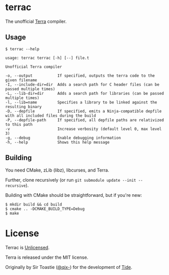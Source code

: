 # terrac

The unofficial [Terra](http://terralang.org/) compiler.

## Usage

```console
$ terrac --help

usage: terrac terrac [-h] [--] file.t

Unofficial Terra compiler

-o, --output           If specified, outputs the terra code to the given filename
-I, --include-dir=dir  Adds a search path for C header files (can be passed multiple times)
-L, --lib-dir=dir      Adds a search path for libraries (can be passed multiple times)
-l, --lib=name         Specifies a library to be linked against the resulting binary
-D, --depfile          If specified, emits a Ninja-compatible depfile with all included files during the build
-P, --depfile-path     If specified, all depfile paths are relativized to this path
-v                     Increase verbosity (default level 0, max level 3)
-g, --debug            Enable debugging information
-h, --help             Shows this help message
```

## Building

You need CMake, zLib (libz), libcurses, and Terra.

Further, clone recursively (or run `git submodule update --init --recursive`).

Building with CMake should be straightforward, but if you're new:

```console
$ mkdir build && cd build
$ cmake .. -DCMAKE_BUILD_TYPE=Debug
$ make
```

# License
Terrac is [Unlicensed](http://unlicense.org/).

Terra is released under the MIT license.

Originally by Sir Toastie ([@qix-](https://github.com/qix-)) for the development of [Tide](https://reddit.com/r/tidemmo).
